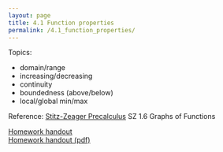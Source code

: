 ```yaml
---
layout: page
title: 4.1 Function properties
permalink: /4.1_function_properties/
---
```


Topics: 

- domain/range
- increasing/decreasing
- continuity
- boundedness (above/below)
- local/global min/max

Reference:
[Stitz-Zeager Precalculus](https://www.stitz-zeager.com/)
SZ 1.6 Graphs of Functions

[Homework handout](handout)  
[Homework handout (pdf)](handout.pdf)


